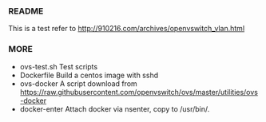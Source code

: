 

### README
This is a test refer to http://910216.com/archives/openvswitch_vlan.html

### MORE  
- ovs-test.sh   Test scripts
- Dockerfile    Build a centos image with sshd
- ovs-docker    A script download from https://raw.githubusercontent.com/openvswitch/ovs/master/utilities/ovs-docker
- docker-enter  Attach docker via nsenter, copy to /usr/bin/.

 
